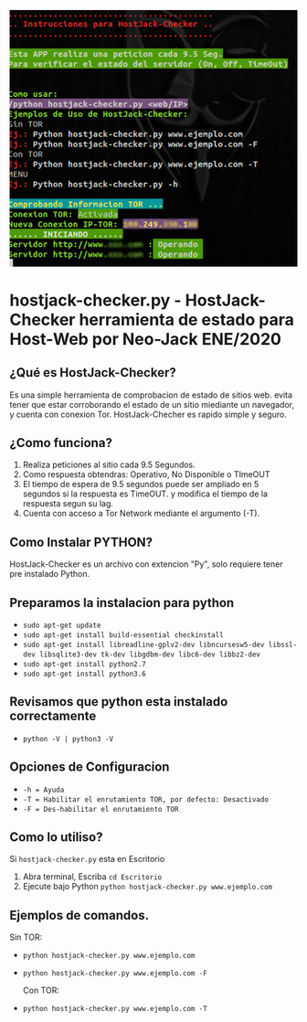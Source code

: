 ![alt text](https://raw.githubusercontent.com/neo-jack-official/HostJack-Checker/master/img/vista01.png)
# hostjack-checker.py - HostJack-Checker herramienta de estado para Host-Web por Neo-Jack ENE/2020

## ¿Qué es HostJack-Checker?
Es una simple herramienta de comprobacion de estado de sitios web.
evita tener que estar corroborando el estado de un sitio miediante un navegador, y cuenta con conexion Tor.
HostJack-Checher es rapido simple y seguro.


## ¿Como funciona?
1. Realiza peticiones al sitio cada 9.5 Segundos.
2. Como respuesta obtendras: Operativo, No Disponible o TImeOUT
3. El tiempo de espera de 9.5 segundos puede ser ampliado en 5 segundos si la respuesta es TimeOUT. y modifica el tiempo de la respuesta segun su lag.
4. Cuenta con acceso a Tor Network mediante el argumento (-T).


## Como Instalar PYTHON?

HostJack-Checker es un archivo con extencion "Py", solo requiere tener pre instalado Python.

## Preparamos la instalacion para python

* `sudo apt-get update`
* `sudo apt-get install build-essential checkinstall`
* `sudo apt-get install libreadline-gplv2-dev libncursesw5-dev libssl-dev libsqlite3-dev tk-dev libgdbm-dev libc6-dev libbz2-dev`
* `sudo apt-get install python2.7`
* `sudo apt-get install python3.6`

## Revisamos que python esta instalado correctamente

* `python -V | python3 -V`

## Opciones de Configuracion

* `-h = Ayuda`
* `-T = Habilitar el enrutamiento TOR, por defecto: Desactivado`
* `-F = Des-habilitar el enrutamiento TOR`

## Como lo utiliso?

Si `hostjack-checker.py` esta en Escritorio
1) Abra terminal, Escriba `cd Escritorio`
2) Ejecute bajo Python `python hostjack-checker.py www.ejemplo.com`

## Ejemplos de comandos.

  Sin TOR:
* `python hostjack-checker.py www.ejemplo.com`
* `python hostjack-checker.py www.ejemplo.com -F`

  Con TOR:
* `python hostjack-checker.py www.ejemplo.com -T`


